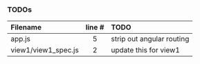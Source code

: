 ### TODOs
| Filename | line # | TODO
|:------|:------:|:------
| app.js | 5 | strip out angular routing
| view1/view1_spec.js | 2 | update this for view1